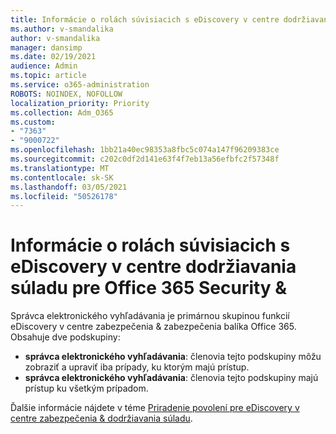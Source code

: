```yaml
---
title: Informácie o rolách súvisiacich s eDiscovery v centre dodržiavania súladu pre Office 365 Security &
ms.author: v-smandalika
author: v-smandalika
manager: dansimp
ms.date: 02/19/2021
audience: Admin
ms.topic: article
ms.service: o365-administration
ROBOTS: NOINDEX, NOFOLLOW
localization_priority: Priority
ms.collection: Adm_O365
ms.custom:
- "7363"
- "9000722"
ms.openlocfilehash: 1bb21a40ec98353a8fbc5c074a147f96209383ce
ms.sourcegitcommit: c202c0df2d141e63f4f7eb13a56efbfc2f57348f
ms.translationtype: MT
ms.contentlocale: sk-SK
ms.lasthandoff: 03/05/2021
ms.locfileid: "50526178"
---
```

# <a name="learn-about-ediscovery-related-roles-in-the-office-365-security--compliance-center"></a>Informácie o rolách súvisiacich s eDiscovery v centre dodržiavania súladu pre Office 365 Security &

Správca elektronického vyhľadávania je primárnou skupinou funkcií eDiscovery v centre zabezpečenia & zabezpečenia balíka Office 365. Obsahuje dve podskupiny:

- **správca elektronického vyhľadávania**: členovia tejto podskupiny môžu zobraziť a upraviť iba prípady, ku ktorým majú prístup.
- **správca elektronického vyhľadávania**: členovia tejto podskupiny majú prístup ku všetkým prípadom.

Ďalšie informácie nájdete v téme [Priradenie povolení pre eDiscovery v centre zabezpečenia & dodržiavania súladu](https://docs.microsoft.com/microsoft-365/compliance/assign-ediscovery-permissions).